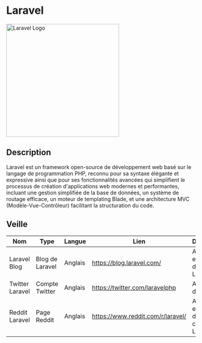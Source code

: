 # Laravel
<img src="https://external-content.duckduckgo.com/iu/?u=https%3A%2F%2Flogospng.org%2Fdownload%2Flaravel%2Flogo-laravel-1024.png&f=1&nofb=1&ipt=842ffa102488d6321882c7bbb95611f9fe2989d45caf84bb5f8c2a54d3e3fcf0&ipo=images" alt="Laravel Logo" width="300" height="300">

## Description
Laravel est un framework open-source de développement web basé sur le langage de programmation PHP, reconnu pour sa syntaxe élégante et expressive ainsi que pour ses fonctionnalités avancées qui simplifient le processus de création d'applications web modernes et performantes, incluant une gestion simplifiée de la base de données, un système de routage efficace, un moteur de templating Blade, et une architecture MVC (Modèle-Vue-Contrôleur) facilitant la structuration du code.

## Veille

Nom | Type | Langue | Lien | Description | Tags | Note
 --- | --- | --- | --- | --- | --- | --- 
Laravel Blog | Blog de Laravel | Anglais | https://blog.laravel.com/ | Actualités et astuces de l'équipe Laravel | laravel | 5 
Twitter Laravel | Compte Twitter | Anglais | https://twitter.com/laravelphp | Actualités de Laravel | laravel | 4
Reddit Laravel | Page Reddit | Anglais | https://www.reddit.com/r/laravel/ | Actualités et discussions concernant Laravel | laravel | 5

